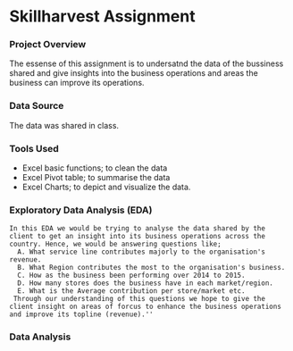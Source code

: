# Skillharvest Assignment

### Project Overview
   The essense of this assignment is to undersatnd the data of the bussiness shared and give insights into the business operations and areas the business can improve its operations.

### Data Source
 The data was shared in class.

### Tools Used
   - Excel basic functions; to clean the data
   - Excel Pivot table; to summarise the data
   - Excel Charts; to depict and visualize the data.

### Exploratory Data Analysis (EDA)
    In this EDA we would be trying to analyse the data shared by the client to get an insight into its business operations across the country. Hence, we would be answering questions like;
      A. What service line contributes majorly to the organisation's revenue.
      B. What Region contributes the most to the organisation's business.
      C. How as the business been performing over 2014 to 2015.
      D. How many stores does the business have in each market/region.
      E. What is the Average contribution per store/market etc.
     Through our understanding of this questions we hope to give the client insight on areas of forcus to enhance the business operations and improve its topline (revenue).''

### Data Analysis
      
